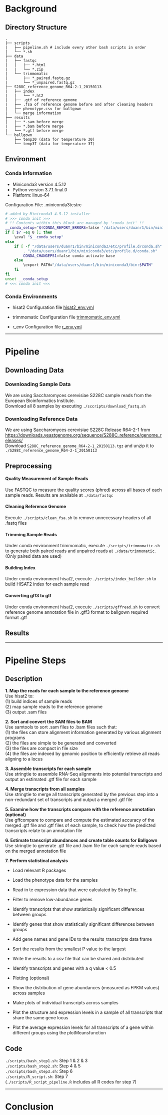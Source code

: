 # Background

## Directory Structure
```
.  
├── scripts  
|   ├── pipeline.sh # include every other bash scripts in order  
|   └── *.sh  
├── data  
|   ├── fastqc  
|   |   ├── *.html  
|   |   └── *.zip  
|   └── trimmomatic  
|       ├── *_paired.fastq.gz  
|       └── *_unpaired.fastq.gz  
├── S288C_reference_genome_R64-2-1_20150113  
|   ├── index  
|   |   └── *.ht2  
|   ├── .gtf of reference genome  
|   ├── .fsa of reference genome before and after cleaning headers  
|   ├── phenotype.csv for ballgown  
|   └── merge information  
├── results  
|   ├── *.sam before merge  
|   ├── *.bam before merge  
|   └── *.gtf before merge  
└── ballgown  
    ├── temp30 (data for temperature 30)  
    └── temp37 (data for temperature 37)  
```

## Environment

### Conda Information
* Miniconda3 version 4.5.12
* Python version 3.7.1.final.0
* Platform: linux-64
  
Configuration File: .miniconda3testrc
```sh
# added by Miniconda3 4.5.12 installer
# >>> conda init >>>
# !! Contents within this block are managed by 'conda init' !!
__conda_setup="$(CONDA_REPORT_ERRORS=false '/data/users/duanr1/bin/miniconda3/bin/conda' shell.bash hook 2> /dev/null)"
if [ $? -eq 0 ]; then
    \eval "$__conda_setup"
else
    if [ -f "/data/users/duanr1/bin/miniconda3/etc/profile.d/conda.sh" ]; then
        . "/data/users/duanr1/bin/miniconda3/etc/profile.d/conda.sh"
        CONDA_CHANGEPS1=false conda activate base
    else
        \export PATH="/data/users/duanr1/bin/miniconda3/bin:$PATH"
    fi
fi
unset __conda_setup
# <<< conda init <<<
```

### Conda Environments
* hisat2
Configuration file [hisat2_env.yml](conda_config/hisat2_env.yml)

* trimmomatic
Configuration file [trimmomatic_env.yml](conda_config/trimmomatic_env.yml)

* r_env
Configuration file [r_env.yml](conda_config/r_env.yml)

***

# Pipeline

## Downloading Data

### Downloading Sample Data
We are using Saccharomyces cerevisiae S228C sample reads from the European Bioinformatics Institute.  
Download all 8 samples by executing ```./sccripts/download_fastq.sh```

### Downloading Reference Data
We are using Saccharomyces cerevisiae S228C Release R64-2-1 from  
https://downloads.yeastgenome.org/sequence/S288C_reference/genome_releases/  
Download ```S288C_reference_genome_R64-2-1_20150113.tgz``` and unzip it to ```./S288C_reference_genome_R64-2-1_20150113```

## Preprocessing

#### Quality Measurement of Sample Reads
Use FASTQC to measure the quality scores (phred) across all bases of each sample reads. Results are available at ```./data/fastqc```

#### Cleaning Reference Genome
Execute ```./scripts/clean_fsa.sh``` to remove unnecessary headers of all .fastq files

#### Trimming Sample Reads
Under conda environment trimmomatic, execute ```./scripts/trimmomatic.sh``` to generate both paired reads and unpaired reads at ```./data/trimmomatic```. (Only paired data are used)

#### Building Index
Under conda environment hisat2, execute ```./scripts/index_builder.sh``` to build HISAT2 index for each sample read

#### Converting gff3 to gtf
Under conda environment hisat2, execute ```./scripts/gffread.sh``` to convert reference genome annotation file in .gff3 format to ballgown required format .gtf

## Results

***

# Pipeline Steps

## Description

**1. Map the reads for each sample to the reference genome**  
Use hisat2 to:  
(1) build indices of sample reads  
(2) map sample reads to the reference genome  
(3) output .sam files  
  
**2. Sort and convert the SAM files to BAM**  
Use samtools to sort .sam files to .bam files such that:  
(1) the files can store alignment information generated by various alignment programs  
(2) the files are simple to be generated and converted  
(3) the files are compact in file size  
(4) the files are indexed by genomic position to efficiently retrieve all reads aligning to a locus  
  
**3. Assemble transcripts for each sample**  
Use stringtie to assemble RNA-Seq alignments into potential transcripts and output an estimated .gtf file for each sample  
  
**4. Merge transcripts from all samples**  
Use stringtie to merge all transcripts generated by the previous step into a non-redundant set of transcripts and output a merged .gtf file  
  
**5. Examine how the transcripts compare with the reference annotation (optional)**  
Use gffcompare to compare and compute the estimated accuracy of the merged .gtf file and .gtf files of each sample, to check how the predicted transcripts relate to an annotation file  
  
**6. Estimate transcript abundances and create table counts for Ballgown**  
Use stringtie to generate .gtf file and .bam file for each sample reads based on the merged annotation file

**7. Perform statistical analysis**

* Load relevant R packages

* Load the phenotype data for the samples

* Read in te expression data that were calculated by StringTie.

* Filter to remove low-abundance genes

* Identify transcripts that show statistically significant differences between groups

* Identify genes that show statistically significant differences between groups

* Add gene names and gene IDs to the results_transcripts data frame

* Sort the results from the smallest P value to the largest

* Write the results to a csv file that can be shared and distributed

* Identify transcripts and genes with a q value < 0.5

* Plotting (optional)

* Show the distribution of gene abundances (measured as FPKM values) across samples

* Make plots of individual transcripts across samples

* Plot the structure and expression levels in a sample of all transcripts that share the same gene locus

* Plot the average expression levels for all transcripts of a gene within different groups using the plotMeansfunction

## Code

```./scripts/bash_step1.sh```: Step 1 & 2 & 3  
```./scripts/bash_step2.sh```: Step 4 & 5  
```./scripts/bash_step3.sh```: Step 6  
```./scripts/R_script.sh```: Step 7  
(```./scripts/R_script_pipeline.R``` includes all R codes for step 7)

***

# Conclusion
